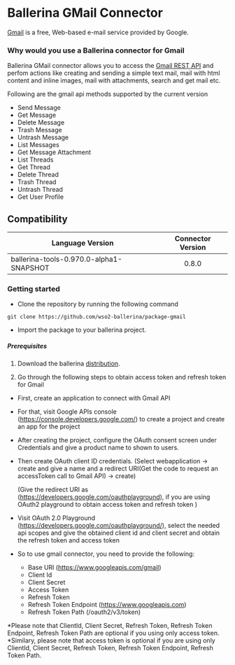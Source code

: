 # Ballerina GMail Connector

[Gmail](https://www.google.com/gmail/) is a free, Web-based e-mail service provided by Google.
### Why would you use a Ballerina connector for Gmail

Ballerina GMail connector allows you to access the [Gmail REST API](https://developers.google.com/gmail/api/v1/reference/) and perfom actions like creating and sending a simple text mail, mail
with html content and inline images, mail with attachments, search and get mail etc.

Following are the gmail api methods supported by the current version

* Send Message
* Get Message
* Delete Message
* Trash Message
* Untrash Message
* List Messages
* Get Message Attachment
* List Threads
* Get Thread
* Delete Thread
* Trash Thread
* Untrash Thread
* Get User Profile

## Compatibility
| Language Version        | Connector Version          |
| ------------- |:-------------:|
| ballerina-tools-0.970.0-alpha1-SNAPSHOT     | 0.8.0 | 

### Getting started

* Clone the repository by running the following command
```
git clone https://github.com/wso2-ballerina/package-gmail
```
* Import the package to your ballerina project.

##### Prerequisites
1. Download the ballerina [distribution](https://ballerinalang.org/downloads/).

2. Go through the following steps to obtain access token and refresh token for Gmail

* First, create an application to connect with Gmail API
* For that, visit Google APIs console (https://console.developers.google.com/) to create a project and create an app for the project
* After creating the project, configure the OAuth consent screen under Credentials and give a product name to shown to users.
* Then create OAuth client ID credentials. (Select webapplication -> create and give a name and a redirect URI(Get the code to request an accessToken call to Gmail API) -> create)

    (Give the redirect URI as (https://developers.google.com/oauthplayground), if you are using OAuth2 playground to obtain access token and refresh token )
* Visit OAuth 2.0 Playground (https://developers.google.com/oauthplayground/), select the needed api scopes and give the obtained client id and client secret and obtain the refresh token and access token 

* So to use gmail connector, you need to provide the following:
    * Base URl (https://www.googleapis.com/gmail)
    * Client Id
    * Client Secret
    * Access Token
    * Refresh Token
    * Refresh Token Endpoint (https://www.googleapis.com)
    * Refresh Token Path (/oauth2/v3/token)
    
*Please note that ClientId, Client Secret, Refresh Token, Refresh Token Endpoint, Refresh Token Path are optional if you using only access token.
*Similary, please note that access token is optional if you are using only ClientId, Client Secret, Refresh Token, Refresh Token Endpoint, Refresh Token Path.